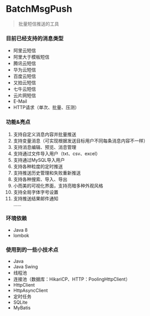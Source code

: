 # BatchMsgPush 
> 批量短信推送的工具  

### 目前已经支持的消息类型
- 阿里云短信  
- 阿里大于模板短信  
- 腾讯云短信  
- 华为云短信  
- 百度云短信 
- 又拍云短信  
- 七牛云短信  
- 云片网短信  
- E-Mail
- HTTP请求（单次、批量、压测）


### 功能&亮点
1. 支持自定义消息内容并批量推送  
2. 支持变量消息（可实现根据发送目标用户不同每条消息内容不一样）
3. 支持消息编辑、预览、消息管理  
4. 支持通过文件导入用户（txt、csv、excel）  
5. 支持通过MySQL导入用户  
6. 支持各种粒度的定时推送  
7. 支持推送历史管理和失败重新推送  
8. 支持各种搜索、导入、导出  
9. 小而美的可视化界面，支持亮暗多种外观风格  
10. 支持全局字体字号设置  
11. 支持推送结果邮件通知  
……

### 环境依赖
- Java 8
- lombok

### 使用到的一些小技术点
- Java  
- Java Swing  
- 线程池  
- 连接池（数据库：HikariCP、HTTP：PoolingHttpClient）  
- HttpClient  
- HttpAsyncClient  
- 定时任务  
- SQLite  
- MyBatis  

